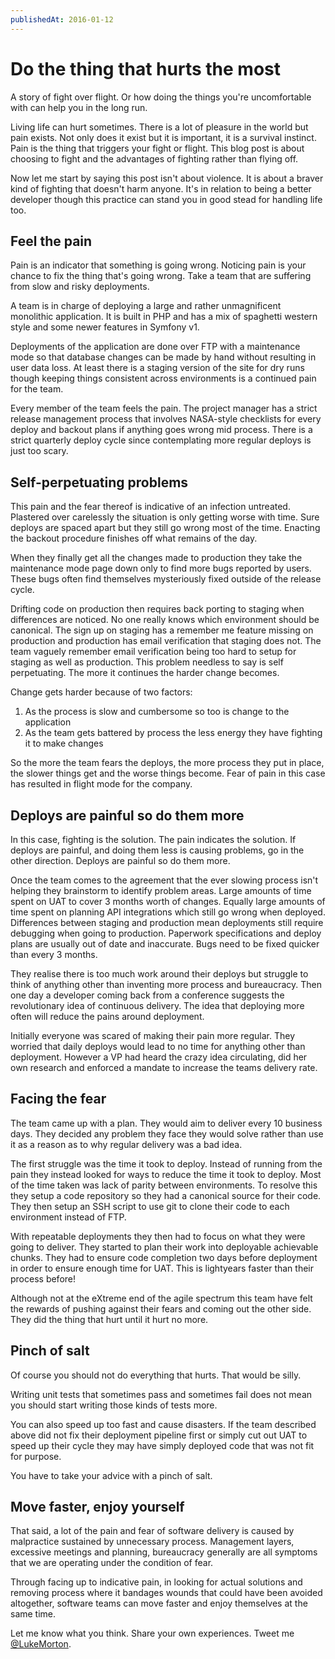 ```yaml
---
publishedAt: 2016-01-12
---
```


# <span class="break--always">Do the thing</span> that hurts the most

A story of fight over flight. Or how doing the things you're uncomfortable with
can help you in the long run.

Living life can hurt sometimes. There is a lot of pleasure in the world but pain
exists. Not only does it exist but it is important, it is a survival instinct.
Pain is the thing that triggers your fight or flight. This blog post is about
choosing to fight and the advantages of fighting rather than flying off.

Now let me start by saying this post isn't about violence. It is about a braver
kind of fighting that doesn't harm anyone. It's in relation to being a better
developer though this practice can stand you in good stead for handling life
too.

## Feel the pain

Pain is an indicator that something is going wrong. Noticing pain is your chance
to fix the thing that's going wrong. Take a team that are suffering from slow
and risky deployments.

A team is in charge of deploying a large and rather unmagnificent monolithic
application. It is built in PHP and has a mix of spaghetti western style and
some newer features in Symfony v1.

Deployments of the application are done over FTP with a maintenance mode so that
database changes can be made by hand without resulting in user data loss. At
least there is a staging version of the site for dry runs though keeping things
consistent across environments is a continued pain for the team.

Every member of the team feels the pain. The project manager has a strict
release management process that involves NASA-style checklists for every deploy
and backout plans if anything goes wrong mid process. There is a strict
quarterly deploy cycle since contemplating more regular deploys is just too
scary.

## Self-perpetuating problems

This pain and the fear thereof is indicative of an infection untreated.
Plastered over carelessly the situation is only getting worse with time. Sure
deploys are spaced apart but they still go wrong most of the time. Enacting the
backout procedure finishes off what remains of the day.

When they finally get all the changes made to production they take the
maintenance mode page down only to find more bugs reported by users. These bugs
often find themselves mysteriously fixed outside of the release cycle.

Drifting code on production then requires back porting to staging when
differences are noticed. No one really knows which environment should be
canonical. The sign up on staging has a remember me feature missing on production
and production has email verification that staging does not. The team vaguely
remember email verification being too hard to setup for staging as well as
production. This problem needless to say is self perpetuating. The more it
continues the harder change becomes.

Change gets harder because of two factors:

1. As the process is slow and cumbersome so too is change to the application
2. As the team gets battered by process the less energy they have fighting it
   to make changes

So the more the team fears the deploys, the more process they put in place, the
slower things get and the worse things become. Fear of pain in this case has
resulted in flight mode for the company.

## Deploys are painful so do them more

In this case, fighting is the solution. The pain indicates the solution. If
deploys are painful, and doing them less is causing problems, go in the other
direction. Deploys are painful so do them more.

Once the team comes to the agreement that the ever slowing process isn't helping
they brainstorm to identify problem areas. Large amounts of time spent on UAT to
cover 3 months worth of changes. Equally large amounts of time spent on planning
API integrations which still go wrong when deployed. Differences between staging
and production mean deployments still require debugging when going to
production. Paperwork specifications and deploy plans are usually out of date
and inaccurate. Bugs need to be fixed quicker than every 3 months.

They realise there is too much work around their deploys but struggle to think
of anything other than inventing more process and bureaucracy. Then one day a
developer coming back from a conference suggests the revolutionary idea of
continuous delivery. The idea that deploying more often will reduce the pains
around deployment.

Initially everyone was scared of making their pain more regular. They worried
that daily deploys would lead to no time for anything other than deployment.
However a VP had heard the crazy idea circulating, did her own research and
enforced a mandate to increase the teams delivery rate.

## Facing the fear

The team came up with a plan. They would aim to deliver every 10 business
days. They decided any problem they face they would solve rather than use it as
a reason as to why regular delivery was a bad idea.

The first struggle was the time it took to deploy. Instead of running from the
pain they instead looked for ways to reduce the time it took to deploy. Most of
the time taken was lack of parity between environments. To resolve this they
setup a code repository so they had a canonical source for their code. They then
setup an SSH script to use git to clone their code to each environment instead
of FTP.

With repeatable deployments they then had to focus on what they were going to
deliver. They started to plan their work into deployable achievable chunks. They
had to ensure code completion two days before deployment in order to ensure
enough time for UAT. This is lightyears faster than their process before!

Although not at the eXtreme end of the agile spectrum this team have felt the
rewards of pushing against their fears and coming out the other side. They did
the thing that hurt until it hurt no more.

## Pinch of salt

Of course you should not do everything that hurts. That would be silly.

Writing unit tests that sometimes pass and sometimes fail does not mean you
should start writing those kinds of tests more.

You can also speed up too fast and cause disasters. If the team described above
did not fix their deployment pipeline first or simply cut out UAT to speed up
their cycle they may have simply deployed code that was not fit for purpose.

You have to take your advice with a pinch of salt.

## Move faster, enjoy yourself

That said, a lot of the pain and fear of software delivery is caused by
malpractice sustained by unnecessary process. Management layers, excessive
meetings and planning, bureaucracy generally are all symptoms that we are
operating under the condition of fear.

Through facing up to indicative pain, in looking for actual solutions and
removing process where it bandages wounds that could have been avoided
altogether, software teams can move faster and enjoy themselves at the same
time.

Let me know what you think. Share your own experiences. Tweet me
[@LukeMorton](https://twitter.com/LukeMorton).
